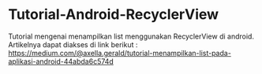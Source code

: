 # Tutorial-Android-RecyclerView
Tutorial mengenai menampilkan list menggunakan RecyclerView di android. Artikelnya dapat diakses di link berikut : https://medium.com/@axella.gerald/tutorial-menampilkan-list-pada-aplikasi-android-44abda6c574d
